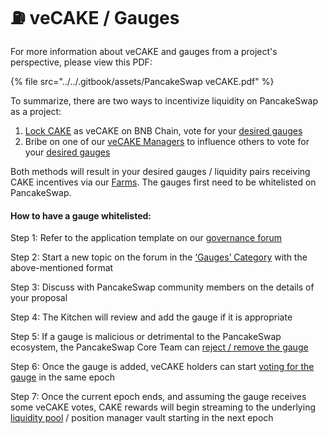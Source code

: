 # ⛽ veCAKE / Gauges

For more information about veCAKE and gauges from a project's perspective, please view this PDF:

{% file src="../../.gitbook/assets/PancakeSwap veCAKE.pdf" %}

To summarize, there are two ways to incentivize liquidity on PancakeSwap as a project:

1. [Lock CAKE](https://pancakeswap.finance/cake-staking) as veCAKE on BNB Chain, vote for your [desired gauges](https://pancakeswap.finance/gauges-voting)
2. Bribe on one of our [veCAKE Managers](../../products/vecake/vecake-managers.md) to influence others to vote for your [desired gauges](https://pancakeswap.finance/gauges-voting)

Both methods will result in your desired gauges / liquidity pairs receiving CAKE incentives via our [Farms](https://pancakeswap.finance/farms). The gauges first need to be whitelisted on PancakeSwap.

#### How to have a gauge whitelisted:

Step 1: Refer to the application template on our [governance forum](https://forum.pancakeswap.finance/t/gauges-application-guidelines/46)

Step 2: Start a new topic on the forum in the [‘Gauges’ Category](https://forum.pancakeswap.finance/c/gauges/) with the above-mentioned format

Step 3: Discuss with PancakeSwap community members on the details of your proposal

Step 4: The Kitchen will review and add the gauge if it is appropriate

Step 5: If a gauge is malicious or detrimental to the PancakeSwap ecosystem, the PancakeSwap Core Team can [reject / remove the gauge](broken-reference)

Step 6: Once the gauge is added, veCAKE holders can start [voting for the gauge](https://pancakeswap.finance/gauges-voting) in the same epoch

Step 7: Once the current epoch ends, and assuming the gauge receives some veCAKE votes, CAKE rewards will begin streaming to the underlying [liquidity pool](https://pancakeswap.finance/farms) / position manager vault starting in the next epoch
